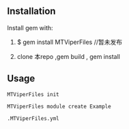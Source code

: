 ## Installation

Install gem with:

1. $ gem install MTViperFiles //暂未发布

2. clone 本repo ,gem build , gem install


## Usage

```
MTViperFiles init
```

```
MTViperFiles module create Example
```

```
.MTViperFiles.yml
```